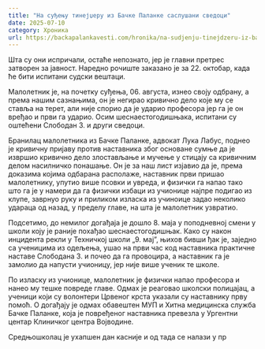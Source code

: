 ```yaml
---
title: "На суђењу тинејџеру из Бачке Паланке саслушани сведоци"
date: 2025-07-10
category: Хроника
url: https://backapalankavesti.com/hronika/na-sudjenju-tinejdzeru-iz-backe-palanke-saslusani-svedoci/
---
```


Шта су они испричали, остаће непознато, јер је главни претрес затворен за јавност. Наредно рочиште заказано је за 22. октобар, када ће бити испитани судски вештаци.

Малолетник је, на почетку суђења, 06. августа, изнео своју одбрану, а према нашим сазнањима, он је негирао кривично дело које му се ставља на терет, али није спорио да је ударио професора јер га је он вређао и први га ударио. Осим шеснаестогодишњака, испитани су оштећени Слободан З. и други сведоци.

Бранилац малолетника из Бачке Паланке, адвокат Лука Лабус, поднео је кривичну пријаву против наставника због основане сумње да је извршио кривично дело злостављање и мучење у стицају са кривичним делом насилничко понашање. Он је за наш лист изјавио да је, према доказима којима одбарана располаже, наставник први пришао малолетнику, упутио више псовки и увреда, и физички га напао тако што га је у намери да га физички избаци из учионице најпре подигао из клупе, заврнуо руку и приликом изласка из учиноице задао неколико удараца од назад, у пределу главе, на шта је малолетник узвратио.

Подсетимо, до немилог догађаја је дошло 8. маја у поподневној смени у школи коју је раније похађао шеснаестогодишњак. Како су након инцидента рекли у Техничкој школи „9. мај”, њихов бивши ђак је, заједно са ученицима из одељења, ушао на први час код наставника практичне наставе Слободана З. и почео да га провоцира, а наставник га је замолио да напусти учионицу, јер није више ученик те школе.

По изласку из учионице, малолетник је физички напао професора и нанео му тешке повреде главе. Одмах је реаговао школски полицајац, а ученици који су волонтери Црвеног крста указали су наставнику прву помоћ. О догађају је одмах обавештен МУП и Хитна медицинска служба Бачке Паланке, која је повређеног наставника превезла у Ургентни центар Клиничког центра Војводине.

Средњошколац је ухапшен дан касније и од тада се налази у пр
